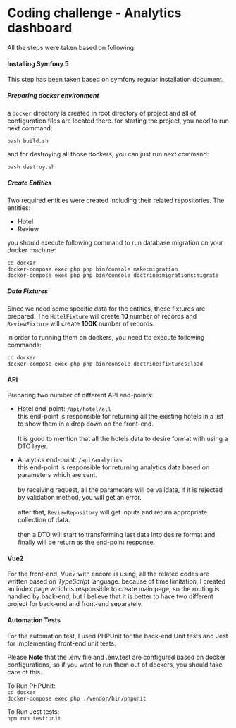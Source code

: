 # Coding challenge - Analytics dashboard 
All the steps were taken based on following:

#### Installing Symfony 5
This step has been taken based on symfony regular installation document.

##### Preparing docker environment
a `docker` directory is created in root directory of project and all of configuration files are located there.
for starting the project, you need to run next command:

`bash build.sh`

and for destroying all those dockers, you can just run next command:

`bash destroy.sh`

##### Create Entities
Two required entities were created including their related repositories.
The entities:
- Hotel
- Review

you should execute following command to run database migration on your docker machine:

`cd docker`<br/>
`docker-compose exec php php bin/console make:migration`<br/>
`docker-compose exec php php bin/console doctrine:migrations:migrate`

##### Data Fixtures
Since we need some specific data for the entities, these fixtures are prepared.
The `HotelFixture` will create **10** number of records and `ReviewFixture` will create **100K** number of records.

in order to running them  on  dockers, you need tto execute following commands:

`cd docker`<br/>
`docker-compose exec php php bin/console doctrine:fixtures:load`

#### API
Preparing two number of different API end-points:

- Hotel end-point: `/api/hotel/all` <br/>
this end-point is responsible for returning all the existing hotels in a list to show them in a drop down on the front-end.<br/><br/>
It is good to mention that all the hotels data to desire format with using a DTO layer.

- Analytics end-point: `/api/analytics` <br/>
this end-point is responsible for returning analytics data based on parameters which are sent.<br/><br/>
by receiving request, all the parameters will be validate, if it is rejected by validation method, you will get an error.<br/><br/>
after that, `ReviewRepository` will get inputs and return appropriate collection of data.<br/><br/>
then a DTO will start to transforming last data into desire format and finally will be return as the end-point response.

#### Vue2
For the front-end, Vue2 with encore is using, all the related codes are written based on *TypeScript* language.
because of time limitation, I created an index page which is responsible to create main page, so the routing is handled 
by back-end, but  I believe that it is better to have two different project for back-end and front-end separately.

#### Automation Tests
For the automation test, I used PHPUnit for  the back-end Unit tests and Jest for implementing front-end unit tests.

Please **Note** that the .env file and .env.test are configured based on docker configurations, so if you want to run them out of dockers, you should take care of this.

To Run PHPUnit:<br/>
`cd docker`<br/>
`docker-compose exec php ./vendor/bin/phpunit`

To Run Jest tests:<br/>
`npm run test:unit`